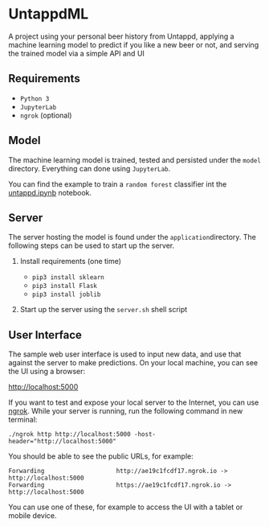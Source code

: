 # UntappdML

A project using your personal beer history from Untappd, applying a machine learning model to predict if you like a new beer or not, and serving the trained model via a simple API and UI

## Requirements

- `Python 3`
- `JupyterLab`
- `ngrok` (optional)

## Model

The machine learning model is trained, tested and persisted under the `model` directory. Everything can done using `JupyterLab`.

You can find the example to train a `random forest` classifier int the <a href="https://github.com/tutikka/UntappdML/blob/master/model/untappd.ipynb" target="_blank">untappd.ipynb</a> notebook.

## Server

The server hosting the model is found under the `application`directory. The following steps can be used to start up the server.

1. Install requirements (one time)

   - `pip3 install sklearn`
   - `pip3 install Flask`
   - `pip3 install joblib`

2. Start up the server using the `server.sh` shell script

## User Interface

The sample web user interface is used to input new data, and use that against the server to make predictions. On your local machine, you can see the UI using a browser:

<a href="http://localhost:5000" target="_blank">http://localhost:5000</a>

If you want to test and expose your local server to the Internet, you can use <a href="https://ngrok.com" targte="_blank">ngrok</a>. While your server is running, run the following command in new terminal:

`./ngrok http http://localhost:5000 -host-header="http://localhost:5000"`

You should be able to see the public URLs, for example:

```
Forwarding                    http://ae19c1fcdf17.ngrok.io -> http://localhost:5000  
Forwarding                    https://ae19c1fcdf17.ngrok.io -> http://localhost:5000
```

You can use one of these, for example to access the UI with a tablet or mobile device.
